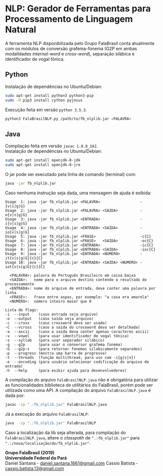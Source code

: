 # NLP: Gerador de Ferramentas para Processamento de Linguagem Natural

A ferramenta NLP disponibilizada pelo Grupo FalaBrasil conta atualmente com os
módulos de conversão grafema-fonema (G2P em ambas modalidades *internal-word* e
*cross-word*), separação silábica e identificador de vogal tônica.

## Python
Instalação de dependências no Ubuntu/Debian:   
```bash
sudo apt-get install python3 python3-pip
sudo -H pip3 install cython pyjnius
```

Execução feita em versão `python 3.5.3`.    
```bash
python3 FalaBrasilNLP.py /path/to/fb_nlplib.jar <PALAVRA>
```

## Java
Compilação feita em versão `javac 1.8.0_162`.    
Instalação de dependências no Ubuntu/Debian:   
```bash
sudo apt-get install openjdk-8-jdk
sudo apt-get install openjdk-8-jre
```

O jar pode ser executado pela linha de comando (terminal) com:      
```bash
java -jar fb_nlplib.jar
```
Caso nenhuma instrução seja dada, uma mensagem de ajuda é exibida:

```
Usage  1: java -jar fb_nlplib.jar <PALAVRA>                  -{v|s|g|G}
Usage  2: java -jar fb_nlplib.jar <PALAVRA> <SAIDA>          -o{v|s|g|G}
Usage  3: java -jar fb_nlplib.jar <ENTRADA>                  -i{v|s|g|G}
Usage  4: java -jar fb_nlplib.jar <ENTRADA> <SAIDA>          -io{v|s|g|G}
Usage  5: java -jar fb_nlplib.jar <FRASE>                    -c{C}
Usage  6: java -jar fb_nlplib.jar <FRASE>   <SAIDA>          -oc{C}
Usage  7: java -jar fb_nlplib.jar <ENTRADA>                  -ic{C}
Usage  8: java -jar fb_nlplib.jar <ENTRADA> <SAIDA>          -ioc{C}
Usage  9: java -jar fb_nlplib.jar <ENTRADA> <NUMERO>         -it{v|s|g|G}{c}{C}
Usage 10: java -jar fb_nlplib.jar <ENTRADA> <SAIDA> <NUMERO> -iot{v|s|g|G}{c}{C}

  <PALAVRA>: palavra do Português Brasileiro em caixa baixa
  <SAIDA>:   nome para o arquivo destino contendo o resultado do processamento
  <ENTRADA>: nome do arquivo de entrada, deve conter uma palavra por linha
  <FRASE>:   frase entre aspas, por exemplo: "a casa era amarela"
  <NUMERO>:  número inteiro maior que 0

Lista de flags:
-i  --input    (caso entrada seja arquivo)
-o  --output   (caso saída seja arquivo)
-c  --cross    (caso crossword deva ser usado)
-C  --vcross   (caso a saída do crossword deva ser detalhada)
-a  --ascii    (caso a saída deva conter apenas caracteres ascii)
-v  --vowel    (para usar identificador de vogal tônica)
-s  --syllab   (para usar separador silábico)
-g  --g2p      (para usar o conversor grafema fonema)
-G  --g2p-s    (para retornar fonemas silabicamente separados)
-p  --progress (mostra uma barra de progresso)
-t  --threads  (função multithread, para uso com -i{g|s|v})
-e  --encoding (para usuário selecionar codificação do arquivo de entrada)
-h  --help     (para exibir ajuda para desenvolvedores)
```

A compilação do arquivo `FalaBrasilNLP.java` não é obrigatória para utilizar as
funcionalidades biblioteca de utilitários do FalaBrasil, porém pode ser
utilizada como uma API. A compilação do arquivo `FalaBrasilNLP.java` é dada por:     
```bash
javac -cp ".:fb_nlplib.jar" FalaBrasilNLP.java
```

Já a execução do arquivo `FalaBrasilNLP`:     
```bash
java  -cp ".:fb_nlplib.jar" FalaBrasilNLP
```

Caso a localização da lib seja alterada, para compilação do
`FalaBrasilNLP.java`, altere o _classpath_ de `".:fb_nlplib.jar"` para
`".:/nova/localização/do/fb_nlplib.jar"`.

__Grupo FalaBrasil (2019)__    
__Universidade Federal do Pará__    
Daniel Santana - daniel.santana.1661@gmail.com
Cassio Batista - cassio.batista.13@gmail.com

